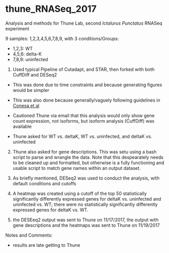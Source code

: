 # thune_RNASeq_2017

Analysis and methods for Thune Lab, second *Ictalurus Punctatus* RNASeq experiment

9 samples: 1,2,3,4,5,6,7,8,9, with 3 conditions/Groups: 

 * 1,2,3: WT
 * 4,5,6: delta-K
 * 7,8,9: uninfected

1) Used typical Pipeline of Cutadapt, and STAR, then forked with both CuffDiff and DESeq2

 * This was done due to time constraints and because generating figures would be simpler
 
 * This was also done because generally/vaguely following guidelines in [Conesa et al](https://genomebiology.biomedcentral.com/articles/10.1186/s13059-016-0881-8)

 * Cautioned Thune via email that this analysis would only show gene count expression, not isoforms, but isoform analysis (CuffDiff) was available
 
  * Thune asked for WT vs. deltaK, WT vs. uninfected, and deltaK vs. uninfected

2) Thune also asked for gene descriptions.  This was setu using a bash script to parse and wrangle the data.  Note that this despearately needs to be cleaned up and formatted, but otherwise is a fully functioning and usable script to match gene names within an output dataset.

3) As briefly mentioned, DESeq2 was used to conduct the analysis, with default conditions and cutoffs

4) A heatmap was created using a cutoff of the top 50 statistically significantly differently expressed genes for deltaK vs. uninfected and uninfected vs. WT; there were no statistically significantly differently expressed genes for deltaK vs. WT.

5) the DESEeq2 output was sent to Thune on 11/17/2017, the output with gene descriptions and the heatmaps was sent to Thune on 11/19/2017

Notes and Comments:
 * results are late getting to Thune
 
